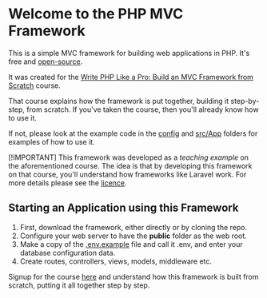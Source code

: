 # Welcome to the PHP MVC Framework

This is a simple MVC framework for building web applications in PHP. It's free and [open-source](LICENSE).

It was created for the [Write PHP Like a Pro: Build an MVC Framework from Scratch](https://davehollingworth.com/go/phpmvc/) course.

That course explains how the framework is put together, building it step-by-step, from scratch. If you've taken the course, then you'll already know how to use it.

If not, please look at the example code in the [config](config) and [src/App](src/App) folders for examples of how to use it.

[!IMPORTANT]
This framework was developed as a *teaching example* on the aforementioned course. The idea is that by developing this framework on that course, you'll understand how frameworks like Laravel work. For more details please see the [licence](LICENSE).

## Starting an Application using this Framework

1. First, download the framework, either directly or by cloning the repo.
1. Configure your web server to have the **public** folder as the web root.
1. Make a copy of the [.env.example](.env.example) file and call it .env, and enter your database configuration data.
1. Create routes, controllers, views, models, middleware etc.

Signup for the course [here](https://davehollingworth.com/go/phpmvc/) and understand how this framework is built from scratch, putting it all together step by step.
